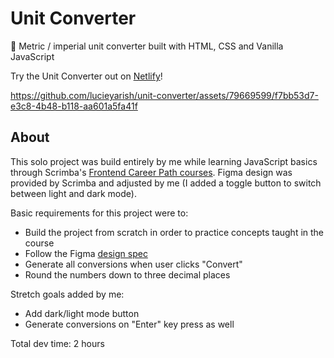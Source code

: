 # Unit Converter

🧮 Metric / imperial unit converter built with HTML, CSS and Vanilla JavaScript

Try the Unit Converter out on [Netlify]([https://lambent-sorbet-d27f8e.netlify.app/](https://unit-converter-lucieyarish.netlify.app/))!

https://github.com/lucieyarish/unit-converter/assets/79669599/f7bb53d7-e3c8-4b48-b118-aa601a5fa41f

## About

This solo project was build entirely by me while learning JavaScript basics through Scrimba's [Frontend Career Path courses](https://scrimba.com/learn/frontend). Figma design was provided by Scrimba and adjusted by me (I added a toggle button to switch between light and dark mode).

Basic requirements for this project were to:

- Build the project from scratch in order to practice concepts taught in the course
- Follow the Figma [design spec](https://www.figma.com/file/cqtGul0V8RFXY4vTcIv1Kc/Unit-Conversion?node-id=0%3A1)
- Generate all conversions when user clicks "Convert"
- Round the numbers down to three decimal places

Stretch goals added by me:

- Add dark/light mode button
- Generate conversions on "Enter" key press as well

Total dev time: 2 hours
